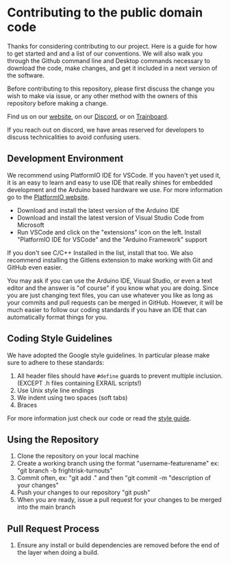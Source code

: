 # Contributing to the public domain code

Thanks for considering contributing to our project. Here is a guide for how to get started and and a list of our conventions. We will also walk you through the Github command line and Desktop commands necessary to download the code, make changes, and get it included in a next version of the software.

Before contributing to this repository, please first discuss the change you wish to make via issue, or any other method with the owners of this repository before making a change.

Find us on our [website](https://dcc-ex.com), on our [Discord](https://discord.gg/y2sB4Fp), or on [Trainboard](https://www.trainboard.com/highball/index.php?threads/dcc-update-project-2020.130071/).

If you reach out on discord, we have areas reserved for developers to discuss technicalities to avoid confusing users.

## Development Environment

We recommend using PlatformIO IDE for VSCode. If you haven't yet used it, it is an easy to learn and easy to use IDE that really shines for embedded development and the Arduino based hardware we use. For more information go to the [PlatformIO website](https://platformio.org/).

* Download and install the latest version of the Arduino IDE
* Download and install the latest version of Visual Studio Code from Microsoft
* Run VSCode and click on the "extensions" icon on the left. Install "PlatformIO IDE for VSCode" and the "Arduino Framework" support

If you don't see C/C++ Installed in the list, install that too. We also recommend installing the Gitlens extension to make working with Git and GitHub even easier.

You may ask if you can use the Arduino IDE, Visual Studio, or even a text editor and the answer is "of course" if you know what you are doing. Since you are just changing text files, you can use whatever you like as long as your commits and pull requests can be merged in GitHub. However, it will be much easier to follow our coding standards if you have an IDE that can automatically format things for you.

## Coding Style Guidelines

We have adopted the Google style guidelines. In particular please make sure to adhere to these standards:

1. All header files should have ``#define`` guards to prevent multiple inclusion. (EXCEPT .h files containing EXRAIL scripts!)
2. Use Unix style line endings
3. We indent using two spaces (soft tabs)
4. Braces

For more information just check our code or read the [style guide](https://google.github.io/styleguide/cppguide.html#C++_Version).

## Using the Repository

1. Clone the repository on your local machine
2. Create a working branch using the format "username-featurename" ex: "git branch -b frightrisk-turnouts"
3. Commit often, ex: "git add ." and then "git commit -m "description of your changes"
4. Push your changes to our repository "git push"
5. When you are ready, issue a pull request for your changes to be merged into the main branch

## Pull Request Process

1. Ensure any install or build dependencies are removed before the end of the layer when doing a build.
